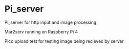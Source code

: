 # Pi_server
Pi_server for http input and image processing

Mar2serv running on Raspberry Pi 4

Pico upload test for testing image being recieved by server
